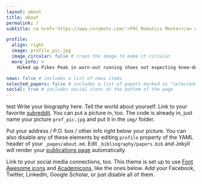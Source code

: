 ```yaml
---
layout: about
title: about
permalink: /
subtitle: <a href='https://www.cvrobots.com/'>FRC Robotics Mentor</a> with a passion for intersection of software and hardware

profile:
  align: right
  image: profile_pic.jpg
  image_circular: false # crops the image to make it circular
  more_info: >
    Hiked up Pikes Peak in worn-out running shoes not expecting knee-deep snow at the end of May, woops!

news: false # includes a list of news items
selected_papers: false # includes a list of papers marked as "selected={true}"
social: true # includes social icons at the bottom of the page
---
```


test Write your biography here. Tell the world about yourself. Link to your favorite [subreddit](http://reddit.com). You can put a picture in, too. The code is already in, just name your picture `prof_pic.jpg` and put it in the `img/` folder.

Put your address / P.O. box / other info right below your picture. You can also disable any of these elements by editing `profile` property of the YAML header of your `_pages/about.md`. Edit `_bibliography/papers.bib` and Jekyll will render your [publications page](/al-folio/publications/) automatically.

Link to your social media connections, too. This theme is set up to use [Font Awesome icons](https://fontawesome.com/) and [Academicons](https://jpswalsh.github.io/academicons/), like the ones below. Add your Facebook, Twitter, LinkedIn, Google Scholar, or just disable all of them.
